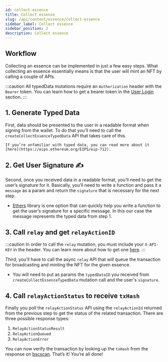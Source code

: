 ```yaml
---
id: collect-essence
title: Collect essence
slug: /api/content/essence/collect-essence
sidebar_label: Collect essence
sidebar_position: 2
description: Collect essence
---
```


## Workflow

Collecting an essence can be implemented in just a few easy steps. What collecting an essence essentially means is that the user will mint an NFT by calling a couple of APIs.

:::caution
All typedData mutations require an `Authorization` header with the `Bearer` token. You can learn how to get a bearer token in the [User Login](api/authentication/user-login) section.
:::


## 1. Generate Typed Data

First, data should be presented to the user in a readable format when signing from the wallet. To do that you’ll need to call the `createCollectEssenceTypedData` API that takes care of this.

    If you’re unfamiliar with typed data, you can read more about it [here](https://eips.ethereum.org/EIPS/eip-712).

<!-- import ApolloCard from "@site/src/components/ApolloCard"; -->

<!-- <ApolloCard queryName="CreateCollectEssenceTypedData" /> -->

## 2. Get User Signature ✍️

Second, once you received data in a readable format, you’ll need to get the user’s signature for it. Basically, you’ll need to write a function and pass it a `message` as a param and return the `signature` that is necessary for the next step.

- [Ethers](https://docs.ethers.io/v5/) library is one option that can quickly help you write a function to get the user’s signature for a specific message. In this our case the message represents the typed data from step 1.

## 3. Call `relay` and get `relayActionID`

:::caution 
In order to call the `relay` mutation, you must include your `X-API-KEY` in the header.
You can learn more about how to get one [here](/api/authentication/introduction).
:::

Third, you’ll have to call the async `relay` API that will queue the transaction for broadcasting and minting the NFT for the given essence.

- You will need to put as params the `typedDataID` you received from `createCollectEssenceTypedData` mutation call and the user's `signature`.

<!-- <ApolloCard queryName="relay" /> -->

## 4. Call `relayActionStatus` to receive `txHash`

Finally you poll the `relayActionStatus` API using the `relayActionId` returned from the previous step to get the status of the related transaction. There are three possible response types:

1. `RelayActionStatusResult`
2. `RelayActionQueued`
3. `RelayActionError`

<!-- <ApolloCard queryName="relayActionStatus" /> -->

You can now verify the transaction by looking up the `txHash` from the response on [bscscan](https://bscscan.com). That’s it! You’re all done!
